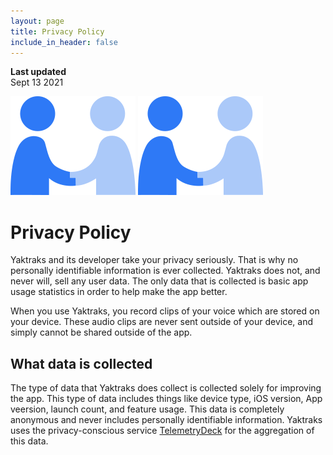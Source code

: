 ```yaml
---
layout: page
title: Privacy Policy
include_in_header: false
---
```


**Last updated**  
Sept 13 2021

![](./assets/privacy-handshake-icon.png)
<img src="https://github.com/sonasapps/Yaktraks/blob/a4ab60c138ec48ba356d5afaa1595729741df54b/assets/privacy-handshake-icon.png" >

# Privacy Policy
Yaktraks and its developer take your privacy seriously. That is why no personally identifiable information is ever collected. Yaktraks does not, and never will, sell any user data. The only data that is collected is basic app usage statistics in order to help make the app better. 

When you use Yaktraks, you record clips of your voice which are stored on your device. These audio clips are never sent outside of your device, and simply cannot be shared outside of the app.

## What data is collected
The type of data that Yaktraks does collect is collected solely for improving the app. This type of data includes things like device type, iOS version, App veersion, launch count, and feature usage. This data is completely anonymous and never includes personally identifiable information. Yaktraks uses the privacy-conscious service [TelemetryDeck](https://telemetrydeck.com) for the aggregation of this data.
